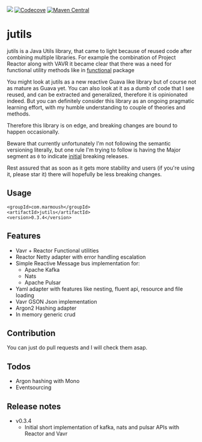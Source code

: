 [![](https://travis-ci.org/IsmailMarmoush/jutils.svg?branch=master)](https://travis-ci.org/IsmailMarmoush/jutils?branch=master)
[![Codecove](https://codecov.io/github/ismailmarmoush/jutils/coverage.svg?precision=2)](https://codecov.io/gh/IsmailMarmoush/jutils)
[![Maven Central](https://maven-badges.herokuapp.com/maven-central/com.marmoush/jutils/badge.svg?style=flat-square)](https://maven-badges.herokuapp.com/maven-central/com.marmoush/jutils/)

# jutils
jutils is a Java Utils library, that came to light because of reused code after combining multiple libraries.
For example the combination of Project Reactor along with VAVR 
it became clear that there was a need for functional utility methods like in 
[functional](src/main/java/com/marmoush/jutils/utils/functional) package 
    
You might look at jutils as a new reactive Guava like library but of course not as mature as Guava yet.
You can also look at it as a dumb of code that I see reused, and can be extracted and generalized, therefore it is opinionated indeed.
But you can definitely consider this library as an ongoing pragmatic learning effort,
with my humble understanding to couple of theories and methods.
 
Therefore this library is on edge, and breaking changes are bound to happen occasionally.

Beware that currently unfortunately I'm not following the semantic versioning literally,
but one rule I'm trying to follow is having the Major segment as `0` to
indicate [initial](https://semver.org/#how-should-i-deal-with-revisions-in-the-0yz-initial-development-phase) breaking releases.

Rest assured that as soon as it gets more stability and users (if you're using it, please star it) there will hopefully be less breaking changes.


## Usage

```
<groupId>com.marmoush</groupId>
<artifactId>jutils</artifactId>
<version>0.3.4</version>
``` 

## Features
* Vavr + Reactor Functional utilities
* Reactor Netty adapter with error handling escalation
* Simple Reactive Message bus implementation for:
  * Apache Kafka
  * Nats
  * Apache Pulsar
* Yaml adapter with features like nesting, fluent api, resource and file loading
* Vavr GSON Json implementation
* Argon2 Hashing adapter
* In memory generic crud

## Contribution
You can just do pull requests and I will check them asap.

## Todos
* Argon hashing with Mono
* Eventsourcing

## Release notes
* v0.3.4
  * Initial short implementation of kafka, nats and pulsar APIs with Reactor and Vavr
